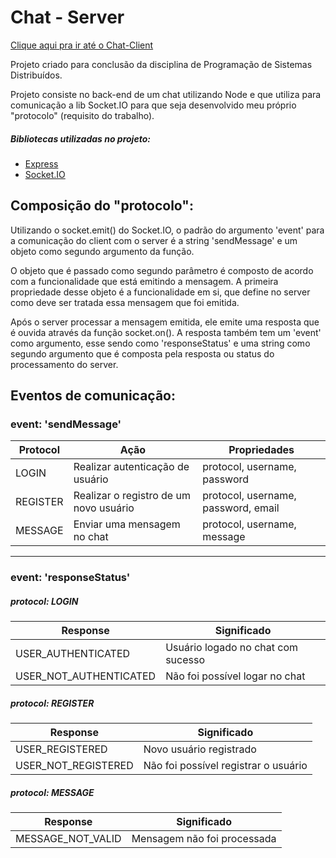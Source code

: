 # Chat - Server
[Clique aqui pra ir até o Chat-Client](https://github.com/JosueCardoso/Chat-Client)

Projeto criado para conclusão da disciplina de Programação de Sistemas Distribuídos. 

Projeto consiste no back-end de um chat utilizando Node e que utiliza para comunicação a lib Socket.IO para que seja desenvolvido meu próprio "protocolo" (requisito do trabalho).

##### Bibliotecas utilizadas no projeto:
- [Express](https://expressjs.com/pt-br/)
- [Socket.IO](https://socket.io/)

## Composição do "protocolo":

Utilizando o socket.emit() do Socket.IO, o padrão do argumento 'event' para a comunicação do client com o server é a string 'sendMessage' e um objeto como segundo argumento da função.

O objeto que é passado como segundo parâmetro é composto de acordo com a funcionalidade que está emitindo a mensagem. A primeira propriedade desse objeto é a funcionalidade em si, que define no server como deve ser tratada essa mensagem que foi emitida.

Após o server processar a mensagem emitida, ele emite uma resposta que é ouvida através da função socket.on(). A resposta também tem um 'event' como argumento, esse sendo como 'responseStatus' e uma string como segundo argumento que é composta pela resposta ou status do processamento do server.

## Eventos de comunicação:

### event: 'sendMessage'

|Protocol | Ação | Propriedades |
|---------|------|--------------|
|LOGIN    | Realizar autenticação de usuário | protocol, username, password |
|REGISTER | Realizar o registro de um novo usuário | protocol, username, password, email |
|MESSAGE  | Enviar uma mensagem no chat | protocol, username, message |

---------------------------------------------------------------------------------------

### event: 'responseStatus'

##### protocol: LOGIN

|Response | Significado |
|---------|-------------|
|USER_AUTHENTICATED | Usuário logado no chat com sucesso |
|USER_NOT_AUTHENTICATED | Não foi possível logar no chat |

##### protocol: REGISTER

|Response | Significado |
|---------|-------------|
|USER_REGISTERED | Novo usuário registrado |
|USER_NOT_REGISTERED | Não foi possível registrar o usuário |

##### protocol: MESSAGE

|Response | Significado |
|---------|-------------|
|MESSAGE_NOT_VALID | Mensagem não foi processada |
